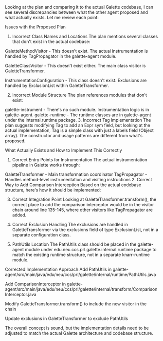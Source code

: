 Looking at the plan and comparing it to the actual Galette codebase, I can see several discrepancies between what the other agent proposed and what actually exists. Let me review each point:

Issues with the Proposed Plan
1. Incorrect Class Names and Locations
The plan mentions several classes that don't exist in the actual codebase:

GaletteMethodVisitor - This doesn't exist. The actual instrumentation is handled by TagPropagator in the galette-agent module.

GaletteClassVisitor - This doesn't exist either. The main class visitor is GaletteTransformer.

InstrumentationConfiguration - This class doesn't exist. Exclusions are handled by ExclusionList within GaletteTransformer.

2. Incorrect Module Structure
The plan references modules that don't exist:

galette-instrument - There's no such module. Instrumentation logic is in galette-agent.
galette-runtime - The runtime classes are in galette-agent under the internal.runtime package.
3. Incorrect Tag Implementation
The plan suggests modifying Tag to add an Expr sym field, but looking at the actual implementation, Tag is a simple class with just a labels field (Object array). The constructor and usage patterns are different from what's proposed.

What Actually Exists and How to Implement This Correctly
1. Correct Entry Points for Instrumentation
The actual instrumentation pipeline in Galette works through:

GaletteTransformer - Main transformation coordinator
TagPropagator - Handles method-level instrumentation and visiting instructions
2. Correct Way to Add Comparison Interception
Based on the actual codebase structure, here's how it should be implemented:

3. Correct Integration Point
Looking at GaletteTransformer.transform(), the correct place to add the comparison interceptor would be in the visitor chain around line 135-145, where other visitors like TagPropagator are added.

4. Correct Exclusion Handling
The exclusions are handled in GaletteTransformer via the exclusions field of type ExclusionList, not in a separate configuration class.

5. PathUtils Location
The PathUtils class should be placed in the galette-agent module under edu.neu.ccs.prl.galette.internal.runtime package to match the existing runtime structure, not in a separate knarr-runtime module.

Corrected Implementation Approach
Add PathUtils in galette-agent/src/main/java/edu/neu/ccs/prl/galette/internal/runtime/PathUtils.java

Add ComparisonInterceptor in galette-agent/src/main/java/edu/neu/ccs/prl/galette/internal/transform/ComparisonInterceptor.java

Modify GaletteTransformer.transform() to include the new visitor in the chain

Update exclusions in GaletteTransformer to exclude PathUtils

The overall concept is sound, but the implementation details need to be adjusted to match the actual Galette architecture and codebase structure.